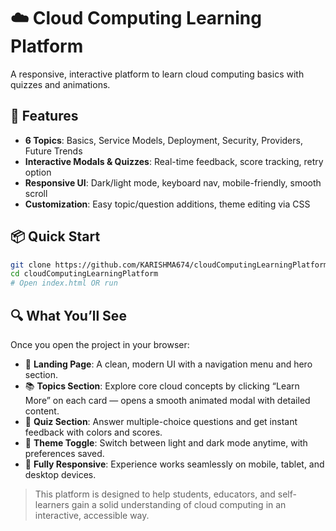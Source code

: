 # ☁️ Cloud Computing Learning Platform

A responsive, interactive platform to learn cloud computing basics with quizzes and animations.

## 🚀 Features
- **6 Topics**: Basics, Service Models, Deployment, Security, Providers, Future Trends
- **Interactive Modals & Quizzes**: Real-time feedback, score tracking, retry option
- **Responsive UI**: Dark/light mode, keyboard nav, mobile-friendly, smooth scroll
- **Customization**: Easy topic/question additions, theme editing via CSS

## 📦 Quick Start
```bash
git clone https://github.com/KARISHMA674/cloudComputingLearningPlatform.git
cd cloudComputingLearningPlatform
# Open index.html OR run
```
## 🔍 What You’ll See

Once you open the project in your browser:

- 🎯 **Landing Page**: A clean, modern UI with a navigation menu and hero section.
- 📚 **Topics Section**: Explore core cloud concepts by clicking “Learn More” on each card — opens a smooth animated modal with detailed content.
- 🧠 **Quiz Section**: Answer multiple-choice questions and get instant feedback with colors and scores.
- 🌙 **Theme Toggle**: Switch between light and dark mode anytime, with preferences saved.
- 📱 **Fully Responsive**: Experience works seamlessly on mobile, tablet, and desktop devices.

> This platform is designed to help students, educators, and self-learners gain a solid understanding of cloud computing in an interactive, accessible way.
